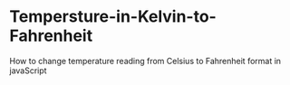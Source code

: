 # Tempersture-in-Kelvin-to-Fahrenheit
How to change temperature reading from Celsius to Fahrenheit format in javaScript
